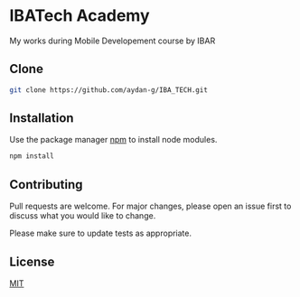 # IBATech Academy

My works during Mobile Developement course by IBAR

## Clone

```bash
git clone https://github.com/aydan-g/IBA_TECH.git
```

## Installation

Use the package manager [npm](https://www.npmjs.com/) to install node modules.

```bash
npm install
```


## Contributing
Pull requests are welcome. For major changes, please open an issue first to discuss what you would like to change.

Please make sure to update tests as appropriate.

## License
[MIT](https://choosealicense.com/)
